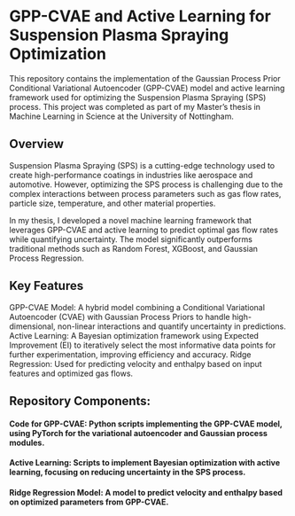 # GPP-CVAE and Active Learning for Suspension Plasma Spraying Optimization
This repository contains the implementation of the Gaussian Process Prior Conditional Variational Autoencoder (GPP-CVAE) model and active learning framework used for optimizing the Suspension Plasma Spraying (SPS) process. This project was completed as part of my Master’s thesis in Machine Learning in Science at the University of Nottingham.

## Overview
Suspension Plasma Spraying (SPS) is a cutting-edge technology used to create high-performance coatings in industries like aerospace and automotive. However, optimizing the SPS process is challenging due to the complex interactions between process parameters such as gas flow rates, particle size, temperature, and other material properties.

In my thesis, I developed a novel machine learning framework that leverages GPP-CVAE and active learning to predict optimal gas flow rates while quantifying uncertainty. The model significantly outperforms traditional methods such as Random Forest, XGBoost, and Gaussian Process Regression.

## Key Features
GPP-CVAE Model: A hybrid model combining a Conditional Variational Autoencoder (CVAE) with Gaussian Process Priors to handle high-dimensional, non-linear interactions and quantify uncertainty in predictions.
Active Learning: A Bayesian optimization framework using Expected Improvement (EI) to iteratively select the most informative data points for further experimentation, improving efficiency and accuracy.
Ridge Regression: Used for predicting velocity and enthalpy based on input features and optimized gas flows.
## Repository Components:
#### Code for GPP-CVAE: Python scripts implementing the GPP-CVAE model, using PyTorch for the variational autoencoder and Gaussian process modules.
#### Active Learning: Scripts to implement Bayesian optimization with active learning, focusing on reducing uncertainty in the SPS process.
#### Ridge Regression Model: A model to predict velocity and enthalpy based on optimized parameters from GPP-CVAE.
